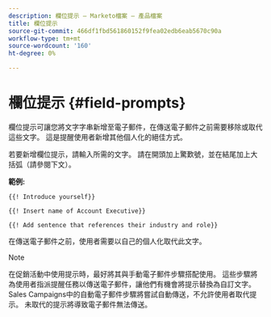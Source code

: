 ```yaml
---
description: 欄位提示 — Marketo檔案 — 產品檔案
title: 欄位提示
source-git-commit: 466df1fbd561860152f9fea02edb6eab5670c90a
workflow-type: tm+mt
source-wordcount: '160'
ht-degree: 0%

---
```


# 欄位提示 {#field-prompts}

欄位提示可讓您將文字字串新增至電子郵件，在傳送電子郵件之前需要移除或取代這些文字。 這是提醒使用者新增其他個人化的絕佳方式。

若要新增欄位提示，請輸入所需的文字。 請在開頭加上驚歎號，並在結尾加上大括弧（請參閱下文）。

**範例:**

`{{! Introduce yourself}}`

`{{! Insert name of Account Executive}}`

`{{! Add sentence that references their industry and role}}`

在傳送電子郵件之前，使用者需要以自己的個人化取代此文字。

>[!NOTE]
>
>在促銷活動中使用提示時，最好將其與手動電子郵件步驟搭配使用。 這些步驟將為使用者指派提醒任務以傳送電子郵件，讓他們有機會將提示替換為自訂文字。 Sales Campaigns中的自動電子郵件步驟將嘗試自動傳送，不允許使用者取代提示。 未取代的提示將導致電子郵件無法傳送。
